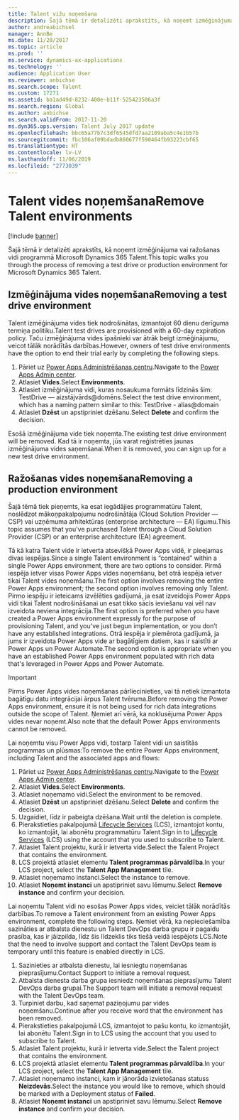 ```yaml
---
title: Talent vižu noņemšana
description: Šajā tēmā ir detalizēti aprakstīts, kā noņemt izmēģinājuma vai ražošanas vidi programmā Microsoft Dynamics 365 Talent.
author: andreabichsel
manager: AnnBe
ms.date: 11/20/2017
ms.topic: article
ms.prod: ''
ms.service: dynamics-ax-applications
ms.technology: ''
audience: Application User
ms.reviewer: anbichse
ms.search.scope: Talent
ms.custom: 17271
ms.assetid: ba1ad49d-8232-400e-b11f-525423506a3f
ms.search.region: Global
ms.author: anbichse
ms.search.validFrom: 2017-11-20
ms.dyn365.ops.version: Talent July 2017 update
ms.openlocfilehash: bbc65a77b7c3df6545dfd7aa2109aba5c4e1b57b
ms.sourcegitcommit: fbc106af09bdadb860677f590464fb93223cbf65
ms.translationtype: HT
ms.contentlocale: lv-LV
ms.lasthandoff: 11/06/2019
ms.locfileid: "2773039"
---
```

# <a name="remove-talent-environments"></a><span data-ttu-id="c449f-103">Talent vides noņemšana</span><span class="sxs-lookup"><span data-stu-id="c449f-103">Remove Talent environments</span></span>

[!include [banner](includes/banner.md)]

<span data-ttu-id="c449f-104">Šajā tēmā ir detalizēti aprakstīts, kā noņemt izmēģinājuma vai ražošanas vidi programmā Microsoft Dynamics 365 Talent.</span><span class="sxs-lookup"><span data-stu-id="c449f-104">This topic walks you through the process of removing a test drive or production environment for Microsoft Dynamics 365 Talent.</span></span>

## <a name="removing-a-test-drive-environment"></a><span data-ttu-id="c449f-105">Izmēģinājuma vides noņemšana</span><span class="sxs-lookup"><span data-stu-id="c449f-105">Removing a test drive environment</span></span>

<span data-ttu-id="c449f-106">Talent izmēģinājuma vides tiek nodrošinātas, izmantojot 60 dienu derīguma termiņa politiku.</span><span class="sxs-lookup"><span data-stu-id="c449f-106">Talent test drives are provisioned with a 60-day expiration policy.</span></span> <span data-ttu-id="c449f-107">Taču izmēģinājuma vides īpašnieki var ātrāk beigt izmēģinājumu, veicot tālāk norādītās darbības.</span><span class="sxs-lookup"><span data-stu-id="c449f-107">However, owners of test drive environments have the option to end their trial early by completing the following steps.</span></span> 

1. <span data-ttu-id="c449f-108">Pāriet uz [Power Apps Administrēšanas centru](https://admin.businessplatform.microsoft.com/).</span><span class="sxs-lookup"><span data-stu-id="c449f-108">Navigate to the [Power Apps Admin center](https://admin.businessplatform.microsoft.com/).</span></span>
2. <span data-ttu-id="c449f-109">Atlasiet **Vides**.</span><span class="sxs-lookup"><span data-stu-id="c449f-109">Select **Environments**.</span></span>
3. <span data-ttu-id="c449f-110">Atlasiet izmēģinājuma vidi, kuras nosaukuma formāts līdzinās šim: TestDrive — aizstājvārds@domēns.</span><span class="sxs-lookup"><span data-stu-id="c449f-110">Select the test drive environment, which has a naming pattern similar to this: TestDrive - alias@domain</span></span>
4. <span data-ttu-id="c449f-111">Atlasiet **Dzēst** un apstipriniet dzēšanu.</span><span class="sxs-lookup"><span data-stu-id="c449f-111">Select **Delete** and confirm the decision.</span></span> 

<span data-ttu-id="c449f-112">Esošā izmēģinājuma vide tiek noņemta.</span><span class="sxs-lookup"><span data-stu-id="c449f-112">The existing test drive environment will be removed.</span></span> <span data-ttu-id="c449f-113">Kad tā ir noņemta, jūs varat reģistrēties jaunas izmēģinājuma vides saņemšanai.</span><span class="sxs-lookup"><span data-stu-id="c449f-113">When it is removed, you can sign up for a new test drive environment.</span></span> 

## <a name="removing-a-production-environment"></a><span data-ttu-id="c449f-114">Ražošanas vides noņemšana</span><span class="sxs-lookup"><span data-stu-id="c449f-114">Removing a production environment</span></span>

<span data-ttu-id="c449f-115">Šajā tēmā tiek pieņemts, ka esat iegādājies programmatūru Talent, noslēdzot mākoņpakalpojumu nodrošinātāja (Cloud Solution Provider — CSP) vai uzņēmuma arhitektūras (enterprise architecture — EA) līgumu.</span><span class="sxs-lookup"><span data-stu-id="c449f-115">This topic assumes that you've purchased Talent through a Cloud Solution Provider (CSP) or an enterprise architecture (EA) agreement.</span></span> 

<span data-ttu-id="c449f-116">Tā kā katra Talent vide ir ietverta atsevišķā Power Apps vidē, ir pieejamas divas iespējas.</span><span class="sxs-lookup"><span data-stu-id="c449f-116">Since a single Talent environment is “contained” within a single Power Apps environment, there are two options to consider.</span></span> <span data-ttu-id="c449f-117">Pirmā iespēja ietver visas Power Apps vides noņemšanu, bet otrā iespēja ietver tikai Talent vides noņemšanu.</span><span class="sxs-lookup"><span data-stu-id="c449f-117">The first option involves removing the entire Power Apps environment; the second option involves removing only Talent.</span></span> <span data-ttu-id="c449f-118">Pirmo iespēju ir ieteicams izvēlēties gadījumā, ja esat izveidojis Power Apps vidi tikai Talent nodrošināšanai un esat tikko sācis ieviešanu vai vēl nav izveidota neviena integrācija.</span><span class="sxs-lookup"><span data-stu-id="c449f-118">The first option is preferred when you have created a Power Apps environment expressly for the purpose of provisioning Talent, and you've just begun implementation, or you don’t have any established integrations.</span></span> <span data-ttu-id="c449f-119">Otrā iespēja ir piemērota gadījumā, ja jums ir izveidota Power Apps vide ar bagātīgiem datiem, kas ir saistīti ar Power Apps un Power Automate.</span><span class="sxs-lookup"><span data-stu-id="c449f-119">The second option is appropriate when you have an established Power Apps environment populated with rich data that's leveraged in Power Apps and Power Automate.</span></span>

> [!Important]
> <span data-ttu-id="c449f-120">Pirms Power Apps vides noņemšanas pārliecinieties, vai tā netiek izmantota bagātīgu datu integrācijai ārpus Talent tvēruma.</span><span class="sxs-lookup"><span data-stu-id="c449f-120">Before removing the Power Apps environment, ensure it is not being used for rich data integrations outside the scope of Talent.</span></span> <span data-ttu-id="c449f-121">Ņemiet arī vērā, ka noklusējuma Power Apps vides nevar noņemt.</span><span class="sxs-lookup"><span data-stu-id="c449f-121">Also note that the default Power Apps environments cannot be removed.</span></span> 

<span data-ttu-id="c449f-122">Lai noņemtu visu Power Apps vidi, tostarp Talent vidi un saistītās programmas un plūsmas:</span><span class="sxs-lookup"><span data-stu-id="c449f-122">To remove the entire Power Apps environment, including Talent and the associated apps and flows:</span></span>

1. <span data-ttu-id="c449f-123">Pāriet uz [Power Apps Administrēšanas centru](https://admin.businessplatform.microsoft.com/).</span><span class="sxs-lookup"><span data-stu-id="c449f-123">Navigate to the [Power Apps Admin center](https://admin.businessplatform.microsoft.com/).</span></span>
2. <span data-ttu-id="c449f-124">Atlasiet **Vides**.</span><span class="sxs-lookup"><span data-stu-id="c449f-124">Select **Environments**.</span></span>
3. <span data-ttu-id="c449f-125">Atlasiet noņemamo vidi.</span><span class="sxs-lookup"><span data-stu-id="c449f-125">Select the environment to be removed.</span></span>
4. <span data-ttu-id="c449f-126">Atlasiet **Dzēst** un apstipriniet dzēšanu.</span><span class="sxs-lookup"><span data-stu-id="c449f-126">Select **Delete** and confirm the decision.</span></span> 
5. <span data-ttu-id="c449f-127">Uzgaidiet, līdz ir pabeigta dzēšana.</span><span class="sxs-lookup"><span data-stu-id="c449f-127">Wait until the deletion is complete.</span></span>
6. <span data-ttu-id="c449f-128">Pierakstieties pakalpojumā [Lifecycle Services](https://lcs.dynamics.com/Logon/Index) (LCS), izmantojot kontu, ko izmantojāt, lai abonētu programmatūru Talent.</span><span class="sxs-lookup"><span data-stu-id="c449f-128">Sign in to [Lifecycle Services](https://lcs.dynamics.com/Logon/Index) (LCS) using the account that you used to subscribe to Talent.</span></span> 
7. <span data-ttu-id="c449f-129">Atlasiet Talent projektu, kurā ir ietverta vide.</span><span class="sxs-lookup"><span data-stu-id="c449f-129">Select the Talent Project that contains the environment.</span></span> 
8. <span data-ttu-id="c449f-130">LCS projektā atlasiet elementu **Talent programmas pārvaldība**.</span><span class="sxs-lookup"><span data-stu-id="c449f-130">In your LCS project, select the **Talent App Management** tile.</span></span> 
9. <span data-ttu-id="c449f-131">Atlasiet noņemamo instanci.</span><span class="sxs-lookup"><span data-stu-id="c449f-131">Select the instance to remove.</span></span> 
10. <span data-ttu-id="c449f-132">Atlasiet **Noņemt instanci** un apstipriniet savu lēmumu.</span><span class="sxs-lookup"><span data-stu-id="c449f-132">Select **Remove instance** and confirm your decision.</span></span>  

<span data-ttu-id="c449f-133">Lai noņemtu Talent vidi no esošas Power Apps vides, veiciet tālāk norādītās darbības.</span><span class="sxs-lookup"><span data-stu-id="c449f-133">To remove a Talent environment from an existing Power Apps environment, complete the following steps.</span></span> <span data-ttu-id="c449f-134">Ņemiet vērā, ka nepieciešamība sazināties ar atbalsta dienestu un Talent DevOps darba grupu ir pagaidu prasība, kas ir jāizpilda, līdz šis līdzeklis tiks tiešā veidā iespējots LCS.</span><span class="sxs-lookup"><span data-stu-id="c449f-134">Note that the need to involve support and contact the Talent DevOps team is temporary until this feature is enabled directly in LCS.</span></span>

1. <span data-ttu-id="c449f-135">Sazinieties ar atbalsta dienestu, lai iesniegtu noņemšanas pieprasījumu.</span><span class="sxs-lookup"><span data-stu-id="c449f-135">Contact Support to initiate a removal request.</span></span>
2. <span data-ttu-id="c449f-136">Atbalsta dienesta darba grupa iesniedz noņemšanas pieprasījumu Talent DevOps darba grupai.</span><span class="sxs-lookup"><span data-stu-id="c449f-136">The Support team will initiate a removal request with the Talent DevOps team.</span></span> 
3. <span data-ttu-id="c449f-137">Turpiniet darbu, kad saņemat paziņojumu par vides noņemšanu.</span><span class="sxs-lookup"><span data-stu-id="c449f-137">Continue after you receive word that the environment has been removed.</span></span>
4.  <span data-ttu-id="c449f-138">Pierakstieties pakalpojumā LCS, izmantojot to pašu kontu, ko izmantojāt, lai abonētu Talent.</span><span class="sxs-lookup"><span data-stu-id="c449f-138">Sign in to LCS using the account that you used to subscribe to Talent.</span></span> 
5. <span data-ttu-id="c449f-139">Atlasiet Talent projektu, kurā ir ietverta vide.</span><span class="sxs-lookup"><span data-stu-id="c449f-139">Select the Talent project that contains the environment.</span></span> 
6. <span data-ttu-id="c449f-140">LCS projektā atlasiet elementu **Talent programmas pārvaldība**.</span><span class="sxs-lookup"><span data-stu-id="c449f-140">In your LCS project, select the **Talent App Management** tile.</span></span> 
7. <span data-ttu-id="c449f-141">Atlasiet noņemamo instanci, kam ir jānorāda izvietošanas statuss **Neizdevās**.</span><span class="sxs-lookup"><span data-stu-id="c449f-141">Select the instance you would like to remove, which should be marked with a Deployment status of **Failed**.</span></span>
8. <span data-ttu-id="c449f-142">Atlasiet **Noņemt instanci** un apstipriniet savu lēmumu.</span><span class="sxs-lookup"><span data-stu-id="c449f-142">Select **Remove instance** and confirm your decision.</span></span> 


